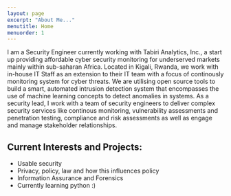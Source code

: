 ```yaml
---
layout: page
excerpt: "About Me..."
menutitle: Home
menuorder: 1
---
```


I am a Security Engineer currently working with Tabiri Analytics, Inc., a start up providing affordable cyber security monitoring for underserved markets mainly within sub-saharan Africa. Located in Kigali, Rwanda, we work with in-house IT Staff as an extension to their IT team with a focus of continously monitoring system for cyber threats. We are utilising open source tools to build a smart, automated intrusion detection system that encompasses the use of machine learning concepts to detect anomalies in systems. As a security lead, I work with a team of security engineers to deliver complex security services like continous monitoring, vulnerability assessments and penetration testing, compliance and risk assessments as well as engage and manage stakeholder relationships.  

## Current Interests and Projects:

- Usable security
- Privacy, policy, law and how this influences policy
- Information Assurance and Forensics
- Currently learning python :)
